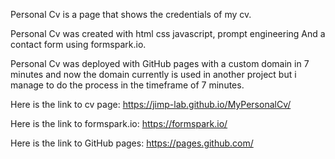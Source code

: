 Personal Cv is a page that shows the credentials of my cv.

Personal Cv was created with html css javascript, prompt engineering And a contact form using formspark.io.

Personal Cv was deployed with GitHub pages with a custom domain in 7 minutes and now the domain currently is used in another project but i manage to do the process in the timeframe of 7 minutes.

Here is the link to cv page: https://jimp-lab.github.io/MyPersonalCv/

Here is the link to formspark.io: https://formspark.io/

Here is the link to GitHub pages: https://pages.github.com/



